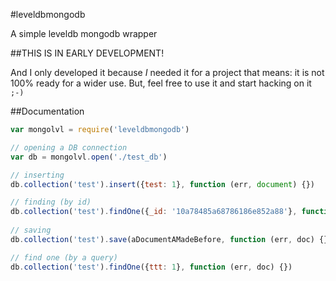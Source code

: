 #leveldbmongodb

A simple leveldb mongodb wrapper

##THIS IS IN EARLY DEVELOPMENT!

And I only developed it because *I* needed it for a project that means: it is not 100% ready for a wider use. But, feel free to use it and start hacking on it `;-)`

##Documentation

```javascript
var mongolvl = require('leveldbmongodb')

// opening a DB connection
var db = mongolvl.open('./test_db')

// inserting
db.collection('test').insert({test: 1}, function (err, document) {})

// finding (by id)
db.collection('test').findOne({_id: '10a78485a68786186e852a88'}, function (err, doc) {})
  
// saving
db.collection('test').save(aDocumentAMadeBefore, function (err, doc) {})

// find one (by a query)
db.collection('test').findOne({ttt: 1}, function (err, doc) {})
```
